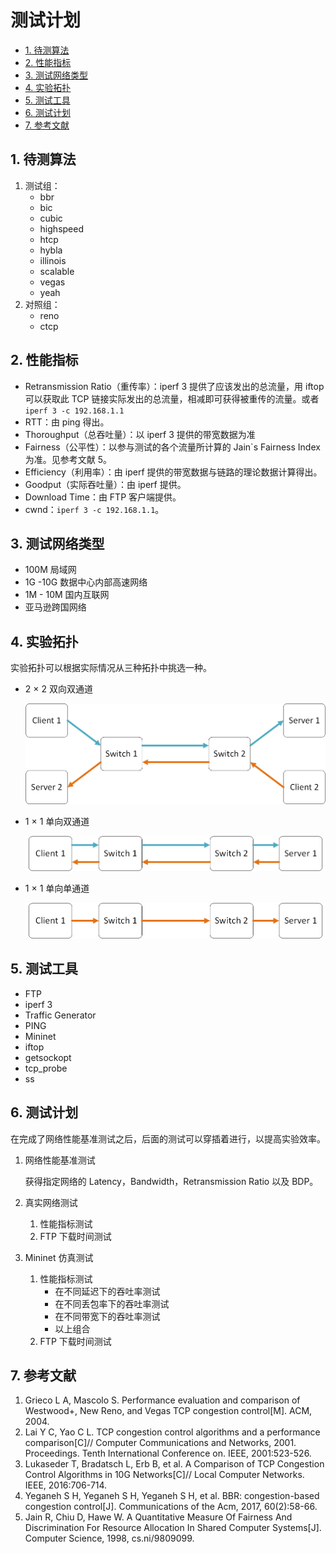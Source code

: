 <h1>测试计划</h1>

<!-- TOC -->

- [1.  待测算法](#1--待测算法)
- [2.  性能指标](#2--性能指标)
- [3.  测试网络类型](#3--测试网络类型)
- [4.  实验拓扑](#4--实验拓扑)
- [5.  测试工具](#5--测试工具)
- [6.  测试计划](#6--测试计划)
- [7.  参考文献](#7--参考文献)

<!-- /TOC -->

##  1.  待测算法

1.  测试组：
    +   bbr
    +   bic
    +   cubic
    +   highspeed
    +   htcp
    +   hybla
    +   illinois
    +   scalable
    +   vegas
    +   yeah
2.  对照组：
    +   reno
    +   ctcp

##  2.  性能指标

+   Retransmission Ratio（重传率）：iperf 3 提供了应该发出的总流量，用 iftop 可以获取此 TCP 链接实际发出的总流量，相减即可获得被重传的流量。或者 `iperf 3 -c 192.168.1.1`
+   RTT：由 ping 得出。
+   Thoroughput（总吞吐量）：以 iperf 3 提供的带宽数据为准
+   Fairness（公平性）：以参与测试的各个流量所计算的 Jain`s Fairness Index 为准。见参考文献 5。
+   Efficiency（利用率）：由 iperf 提供的带宽数据与链路的理论数据计算得出。
+   Goodput（实际吞吐量）：由 iperf 提供。
+   Download Time：由 FTP 客户端提供。
+   cwnd：`iperf 3 -c 192.168.1.1`。

##  3.  测试网络类型

+   100M 局域网
+   1G -10G 数据中心内部高速网络
+   1M - 10M 国内互联网
+   亚马逊跨国网络

##  4.  实验拓扑

实验拓扑可以根据实际情况从三种拓扑中挑选一种。

+   2 × 2 双向双通道

    ![双向双通道](./双向双通道.jpg)

+   1 × 1 单向双通道

    ![单向双通道](./单向双通道.jpg)

+   1 × 1 单向单通道

    ![单向单通道](./单向单通道.jpg)

##  5.  测试工具

+   FTP
+   iperf 3
+   Traffic Generator
+   PING
+   Mininet
+   iftop
+   getsockopt
+   tcp_probe
+   ss

##  6.  测试计划

在完成了网络性能基准测试之后，后面的测试可以穿插着进行，以提高实验效率。

1.  网络性能基准测试

    获得指定网络的 Latency，Bandwidth，Retransmission Ratio 以及 BDP。

2.  真实网络测试
    1.  性能指标测试
    2.  FTP 下载时间测试
3.  Mininet 仿真测试
    1.  性能指标测试
        +   在不同延迟下的吞吐率测试
        +   在不同丢包率下的吞吐率测试
        +   在不同带宽下的吞吐率测试
        +   以上组合
    2.  FTP 下载时间测试
    
##  7.  参考文献

1.  Grieco L A, Mascolo S. Performance evaluation and comparison of Westwood+, New Reno, and Vegas TCP congestion control[M]. ACM, 2004.
2.  Lai Y C, Yao C L. TCP congestion control algorithms and a performance comparison[C]// Computer Communications and Networks, 2001. Proceedings. Tenth International Conference on. IEEE, 2001:523-526.
3.  Lukaseder T, Bradatsch L, Erb B, et al. A Comparison of TCP Congestion Control Algorithms in 10G Networks[C]// Local Computer Networks. IEEE, 2016:706-714.
4.  Yeganeh S H, Yeganeh S H, Yeganeh S H, et al. BBR: congestion-based congestion control[J]. Communications of the Acm, 2017, 60(2):58-66.
5.  Jain R, Chiu D, Hawe W. A Quantitative Measure Of Fairness And Discrimination For Resource Allocation In Shared Computer Systems[J]. Computer Science, 1998, cs.ni/9809099.
